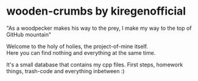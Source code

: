 # wooden-crumbs by kiregenofficial
"As a woodpecker makes his way to the prey, I make my way to the top of GitHub mountain"

Welcome to the holy of holies, the project-of-mine itself.  
Here you can find nothing and everything at the same time.

It's a small database that contains my cpp files.
First steps, homework things, trash-code and everything inbetween :)
